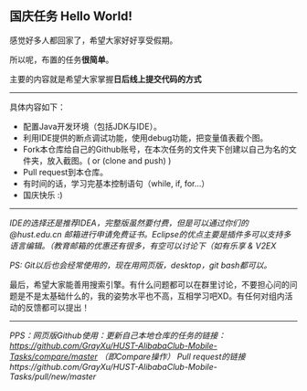 国庆任务 Hello World!
--------

感觉好多人都回家了，希望大家好好享受假期。

所以呢，布置的任务**很简单**。

主要的内容就是希望大家掌握**日后线上提交代码的方式**

--------

具体内容如下：

- 配置Java开发环境（包括JDK与IDE）。
- 利用IDE提供的断点调试功能，使用debug功能，把变量值表截个图。
- Fork本仓库给自己的Github账号，在本次任务的文件夹下创建以自己为名的文件夹，放入截图。( or (clone and push) )
- Pull request到本仓库。
- 有时间的话，学习完基本控制语句（while, if, for...）
- 国庆快乐 :)

--------

*IDE的选择还是推荐IDEA，完整版虽然要付费，但是可以通过你们的 @hust.edu.cn 邮箱进行申请免费证书。Eclipse的优点主要是插件多可以支持多语言编辑。（教育邮箱的优惠还有很多，有空可以讨论下（如有乐享 & V2EX*

*PS: Git以后也会经常使用的，现在用网页版，desktop，git bash都可以。*

最后，希望大家能善用搜索引擎。有什么问题都可以在群里讨论，不要担心问的问题是不是太基础什么的，我的姿势水平也不高，互相学习吧XD。有任何对组内活动的反馈都可以提出！

-------

*PPS：网页版Github使用：更新自己本地仓库的任务的链接：https://github.com/GrayXu/HUST-AlibabaClub-Mobile-Tasks/compare/master （即Compare操作）*
*Pull request的链接https://github.com/GrayXu/HUST-AlibabaClub-Mobile-Tasks/pull/new/master*
